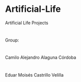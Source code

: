 ﻿# Artificial-Life
Artificial Life Projects

#
Group:
#
Camilo Alejandro Alaguna Córdoba
#
Eduar Moisés Castrillo Velilla
